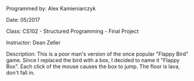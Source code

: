  Programmed by: Alex Kamieniarczyk
 
 Date: 05/2017
 
 Class: CS102 - Structured Programming - Final Project
 
 Instructor: Dean Zeller
 
 Description: This is a poor man's version of the once popular "Flappy Bird" game. Since I replaced the bird with a box, 
  	          I decided to name it "Flappy Box". Each click of the mouse causes the box to jump. The floor is lava, don't fall in. 
  
 
